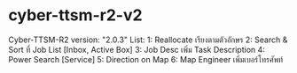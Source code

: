 # cyber-ttsm-r2-v2
Cyber-TTSM-R2
version: "2.0.3"
List: 
	1: Reallocate เรียงตามตัวอักษร
	2: Search & Sort ที่ Job List [Inbox, Active Box]
	3: Job Desc เพิ่ม Task Description
	4: Power Search [Service]
	5: Direction on Map
	6: Map Engineer เพิ่มเบอร์โทรศัพท์

